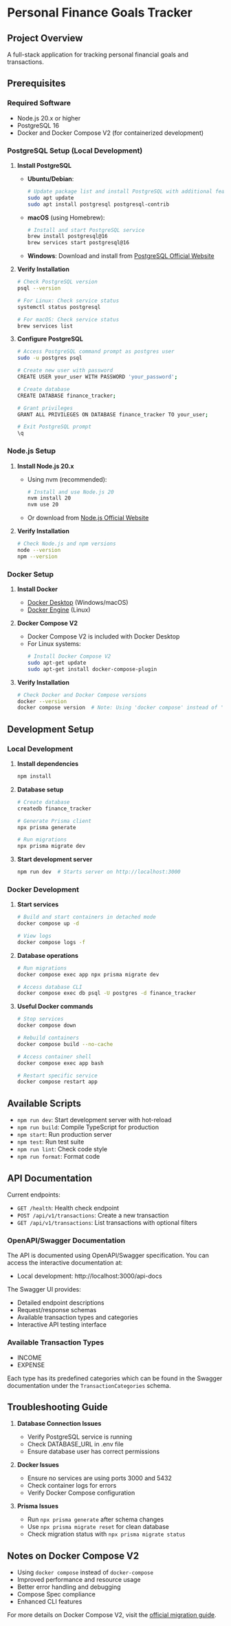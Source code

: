 # Personal Finance Goals Tracker

## Project Overview
A full-stack application for tracking personal financial goals and transactions.

## Prerequisites

### Required Software
- Node.js 20.x or higher
- PostgreSQL 16
- Docker and Docker Compose V2 (for containerized development)

### PostgreSQL Setup (Local Development)
1. **Install PostgreSQL**
   - **Ubuntu/Debian**:
     ```bash
     # Update package list and install PostgreSQL with additional features
     sudo apt update
     sudo apt install postgresql postgresql-contrib
     ```
   - **macOS** (using Homebrew):
     ```bash
     # Install and start PostgreSQL service
     brew install postgresql@16
     brew services start postgresql@16
     ```
   - **Windows**: Download and install from [PostgreSQL Official Website](https://www.postgresql.org/download/windows/)

2. **Verify Installation**
   ```bash
   # Check PostgreSQL version
   psql --version

   # For Linux: Check service status
   systemctl status postgresql

   # For macOS: Check service status
   brew services list
   ```

3. **Configure PostgreSQL**
   ```bash
   # Access PostgreSQL command prompt as postgres user
   sudo -u postgres psql

   # Create new user with password
   CREATE USER your_user WITH PASSWORD 'your_password';

   # Create database
   CREATE DATABASE finance_tracker;

   # Grant privileges
   GRANT ALL PRIVILEGES ON DATABASE finance_tracker TO your_user;

   # Exit PostgreSQL prompt
   \q
   ```

### Node.js Setup
1. **Install Node.js 20.x**
   - Using nvm (recommended):
     ```bash
     # Install and use Node.js 20
     nvm install 20
     nvm use 20
     ```
   - Or download from [Node.js Official Website](https://nodejs.org/)

2. **Verify Installation**
   ```bash
   # Check Node.js and npm versions
   node --version
   npm --version
   ```

### Docker Setup
1. **Install Docker**
   - [Docker Desktop](https://www.docker.com/products/docker-desktop/) (Windows/macOS)
   - [Docker Engine](https://docs.docker.com/engine/install/) (Linux)

2. **Docker Compose V2**
   - Docker Compose V2 is included with Docker Desktop
   - For Linux systems:
     ```bash
     # Install Docker Compose V2
     sudo apt-get update
     sudo apt-get install docker-compose-plugin
     ```

3. **Verify Installation**
   ```bash
   # Check Docker and Docker Compose versions
   docker --version
   docker compose version  # Note: Using 'docker compose' instead of 'docker-compose'
   ```

## Development Setup

### Local Development
1. **Install dependencies**
   ```bash
   npm install
   ```

2. **Database setup**
   ```bash
   # Create database
   createdb finance_tracker

   # Generate Prisma client
   npx prisma generate

   # Run migrations
   npx prisma migrate dev
   ```

3. **Start development server**
   ```bash
   npm run dev  # Starts server on http://localhost:3000
   ```

### Docker Development
1. **Start services**
   ```bash
   # Build and start containers in detached mode
   docker compose up -d

   # View logs
   docker compose logs -f
   ```

2. **Database operations**
   ```bash
   # Run migrations
   docker compose exec app npx prisma migrate dev

   # Access database CLI
   docker compose exec db psql -U postgres -d finance_tracker
   ```

3. **Useful Docker commands**
   ```bash
   # Stop services
   docker compose down

   # Rebuild containers
   docker compose build --no-cache

   # Access container shell
   docker compose exec app bash

   # Restart specific service
   docker compose restart app
   ```

## Available Scripts
- `npm run dev`: Start development server with hot-reload
- `npm run build`: Compile TypeScript for production
- `npm start`: Run production server
- `npm test`: Run test suite
- `npm run lint`: Check code style
- `npm run format`: Format code

## API Documentation
Current endpoints:
- `GET /health`: Health check endpoint
- `POST /api/v1/transactions`: Create a new transaction
- `GET /api/v1/transactions`: List transactions with optional filters

### OpenAPI/Swagger Documentation
The API is documented using OpenAPI/Swagger specification. You can access the interactive documentation at:
- Local development: http://localhost:3000/api-docs

The Swagger UI provides:
- Detailed endpoint descriptions
- Request/response schemas
- Available transaction types and categories
- Interactive API testing interface

### Available Transaction Types
- INCOME
- EXPENSE

Each type has its predefined categories which can be found in the Swagger documentation under the `TransactionCategories` schema.

## Troubleshooting Guide
1. **Database Connection Issues**
   - Verify PostgreSQL service is running
   - Check DATABASE_URL in .env file
   - Ensure database user has correct permissions

2. **Docker Issues**
   - Ensure no services are using ports 3000 and 5432
   - Check container logs for errors
   - Verify Docker Compose configuration

3. **Prisma Issues**
   - Run `npx prisma generate` after schema changes
   - Use `npx prisma migrate reset` for clean database
   - Check migration status with `npx prisma migrate status`

## Notes on Docker Compose V2
- Using `docker compose` instead of `docker-compose`
- Improved performance and resource usage
- Better error handling and debugging
- Compose Spec compliance
- Enhanced CLI features

For more details on Docker Compose V2, visit the [official migration guide](https://docs.docker.com/compose/migrate/).